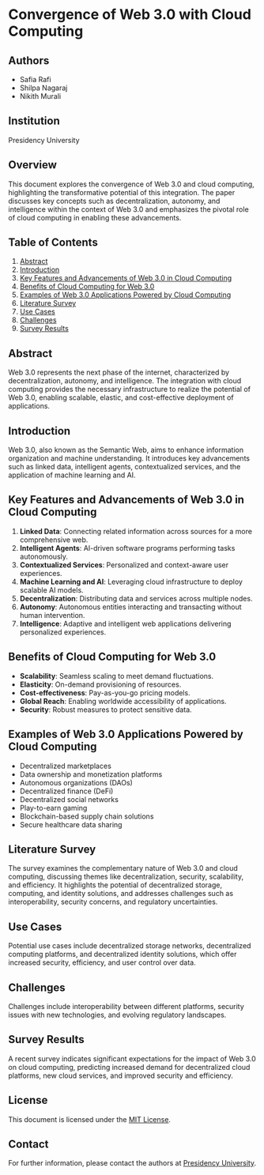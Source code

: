 # Convergence of Web 3.0 with Cloud Computing

## Authors
- Safia Rafi
- Shilpa Nagaraj
- Nikith Murali

## Institution
Presidency University

## Overview
This document explores the convergence of Web 3.0 and cloud computing, highlighting the transformative potential of this integration. The paper discusses key concepts such as decentralization, autonomy, and intelligence within the context of Web 3.0 and emphasizes the pivotal role of cloud computing in enabling these advancements.

## Table of Contents
1. [Abstract](#abstract)
2. [Introduction](#introduction)
3. [Key Features and Advancements of Web 3.0 in Cloud Computing](#key-features-and-advancements-of-web-30-in-cloud-computing)
4. [Benefits of Cloud Computing for Web 3.0](#benefits-of-cloud-computing-for-web-30)
5. [Examples of Web 3.0 Applications Powered by Cloud Computing](#examples-of-web-30-applications-powered-by-cloud-computing)
6. [Literature Survey](#literature-survey)
7. [Use Cases](#use-cases)
8. [Challenges](#challenges)
9. [Survey Results](#survey-results)

## Abstract
Web 3.0 represents the next phase of the internet, characterized by decentralization, autonomy, and intelligence. The integration with cloud computing provides the necessary infrastructure to realize the potential of Web 3.0, enabling scalable, elastic, and cost-effective deployment of applications.

## Introduction
Web 3.0, also known as the Semantic Web, aims to enhance information organization and machine understanding. It introduces key advancements such as linked data, intelligent agents, contextualized services, and the application of machine learning and AI.

## Key Features and Advancements of Web 3.0 in Cloud Computing
1. **Linked Data**: Connecting related information across sources for a more comprehensive web.
2. **Intelligent Agents**: AI-driven software programs performing tasks autonomously.
3. **Contextualized Services**: Personalized and context-aware user experiences.
4. **Machine Learning and AI**: Leveraging cloud infrastructure to deploy scalable AI models.
5. **Decentralization**: Distributing data and services across multiple nodes.
6. **Autonomy**: Autonomous entities interacting and transacting without human intervention.
7. **Intelligence**: Adaptive and intelligent web applications delivering personalized experiences.

## Benefits of Cloud Computing for Web 3.0
- **Scalability**: Seamless scaling to meet demand fluctuations.
- **Elasticity**: On-demand provisioning of resources.
- **Cost-effectiveness**: Pay-as-you-go pricing models.
- **Global Reach**: Enabling worldwide accessibility of applications.
- **Security**: Robust measures to protect sensitive data.

## Examples of Web 3.0 Applications Powered by Cloud Computing
- Decentralized marketplaces
- Data ownership and monetization platforms
- Autonomous organizations (DAOs)
- Decentralized finance (DeFi)
- Decentralized social networks
- Play-to-earn gaming
- Blockchain-based supply chain solutions
- Secure healthcare data sharing

## Literature Survey
The survey examines the complementary nature of Web 3.0 and cloud computing, discussing themes like decentralization, security, scalability, and efficiency. It highlights the potential of decentralized storage, computing, and identity solutions, and addresses challenges such as interoperability, security concerns, and regulatory uncertainties.

## Use Cases
Potential use cases include decentralized storage networks, decentralized computing platforms, and decentralized identity solutions, which offer increased security, efficiency, and user control over data.

## Challenges
Challenges include interoperability between different platforms, security issues with new technologies, and evolving regulatory landscapes.

## Survey Results
A recent survey indicates significant expectations for the impact of Web 3.0 on cloud computing, predicting increased demand for decentralized cloud platforms, new cloud services, and improved security and efficiency.

## License
This document is licensed under the [MIT License](LICENSE).

## Contact
For further information, please contact the authors at [Presidency University](https://www.presidencyuniversity.in).
